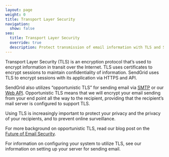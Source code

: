 ```yaml
---
layout: page
weight: 0
title: Transport Layer Security
navigation:
  show: false
seo:
  title: Transport Layer Security
  override: true
  description: Protect transmission of email information with TLS and SendGrid
---
```

Transport Layer Security (TLS) is an encryption protocol that’s used to encrypt information in transit over the Internet. TLS uses certificates to encrypt sessions to maintain confidentiality of information. SendGrid uses TLS to encrypt sessions with its application via HTTPS and API.

SendGrid also utilizes “opportunistic TLS” for sending email via [SMTP]({{root_url}}/glossary/smtp.html) or our [Web API](https://sendgrid.com/docs/Web_API/index.html). Opportunistic TLS means that we will encrypt your email sending from your end point all the way to the recipient, providing that the recipient’s mail server is configured to support TLS.

Using TLS is increasingly important to protect your privacy and the privacy of your recipients, and to prevent online surveillance.

For more background on opportunistic TLS, read our blog post on the [Future of Email Security](https://sendgrid.com/blog/sendgrid-and-the-future-of-email-security/).

For information on configuring your system to utilize TLS, see our information on setting up your server for sending email.

